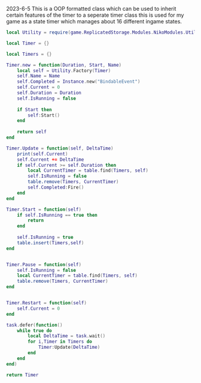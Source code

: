 2023-6-5
This is a OOP formatted class which can be used to inherit certain features of the timer to a seperate timer class this is used for my game as a state timer which manages about 16 different ingame states.

```lua
local Utility = require(game.ReplicatedStorage.Modules.NikoModules.Utility)

local Timer = {}

local Timers = {}

Timer.new = function(Duration, Start, Name)
	local self = Utility.Factory(Timer)
	self.Name = Name
	self.Completed = Instance.new("BindableEvent")
	self.Current = 0
	self.Duration = Duration
	self.IsRunning = false
	
	if Start then
		self:Start()
	end
	
	return self
end

Timer.Update = function(self, DeltaTime)
	print(self.Current)
	self.Current += DeltaTime
	if self.Current >= self.Duration then
		local CurrentTimer = table.find(Timers, self)
		self.IsRunning = false
		table.remove(Timers, CurrentTimer)
		self.Completed:Fire()
	end
end

Timer.Start = function(self)
	if self.IsRunning == true then
		return
	end
	
	self.IsRunning = true
	table.insert(Timers,self)
end


Timer.Pause = function(self)
	self.IsRunning = false
	local CurrentTimer = table.find(Timers, self)
	table.remove(Timers, CurrentTimer)
end


Timer.Restart = function(self)
	self.Current = 0
end

task.defer(function()
	while true do
		local DeltaTime = task.wait()
		for i,Timer in Timers do
			Timer:Update(DeltaTime)
		end
	end
end)

return Timer
```

